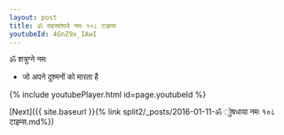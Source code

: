 ```yaml
---
layout: post
title: ॐ सहस्रांशावे नमः १०८ टाइम्स
youtubeId: 4GnZ9x_IAwI
---
```

 
 
 ॐ शत्रुग्ने नमः  
 
 -  जो अपने दुश्मनों को मारता है 
 
  
 
  
 
 
 
 
 
 


{% include youtubePlayer.html id=page.youtubeId %}
 
[Next]({{ site.baseurl }}{% link  split2/_posts/2016-01-11-ॐ ोुषधाया नमः १०८ टाइम्स.md%})
 
